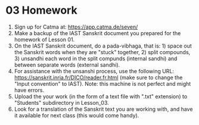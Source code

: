 # 03 Homework

1. Sign up for Catma at: https://app.catma.de/seven/
2. Make a backup of the IAST Sanskrit document you prepared for the homework of Lesson 01.
3. On the IAST Sanskrit document, do a pada-vibhaga, that is: 1) space out the Sanskrit words when they are "stuck" together, 2) split compounds, 3) unsandhi each word in the split compunds (internal sandhi) and between separate words (external sandhi).
4. For assistance with the unsanshi process, use the following URL: https://sanskrit.inria.fr/DICO/reader.fr.html (make sure to change the "Input convention" to IAST). Note: this machine is not perfect and might have errors.
5. Upload the your work (in the form of a text file with ".txt" extension) to "Students" subdirectory in Lesson_03.
6. Look for a translation of the Sanskrit text you are working with, and have it available for next class (this would come handy).
